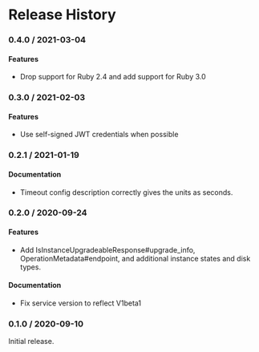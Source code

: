 # Release History

### 0.4.0 / 2021-03-04

#### Features

* Drop support for Ruby 2.4 and add support for Ruby 3.0

### 0.3.0 / 2021-02-03

#### Features

* Use self-signed JWT credentials when possible

### 0.2.1 / 2021-01-19

#### Documentation

* Timeout config description correctly gives the units as seconds.

### 0.2.0 / 2020-09-24

#### Features

* Add IsInstanceUpgradeableResponse#upgrade_info, OperationMetadata#endpoint, and additional instance states and disk types.

#### Documentation

* Fix service version to reflect V1beta1

### 0.1.0 / 2020-09-10

Initial release.
